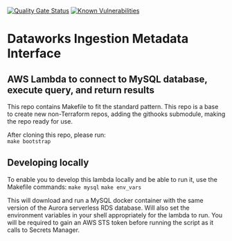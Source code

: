 [![Quality Gate Status](https://sonarcloud.io/api/project_badges/measure?project=dwp_dataworks-ingestion-metadata-interface&metric=alert_status)](https://sonarcloud.io/dashboard?id=dwp_dataworks-ingestion-metadata-interface)
[![Known Vulnerabilities](https://snyk.io/test/github/dwp/dataworks-ingestion-metadata-interface/badge.svg?targetFile=requirements.txt)](https://snyk.io/test/github/dwp/dataworks-ingestion-metadata-interface?targetFile=requirements.txt)
# Dataworks Ingestion Metadata Interface

## AWS Lambda to connect to MySQL database, execute query, and return results

This repo contains Makefile to fit the standard pattern.
This repo is a base to create new non-Terraform repos, adding the githooks submodule, making the repo ready for use.

After cloning this repo, please run:  
`make bootstrap`

## Developing locally
To enable you to develop this lambda locally and be able to run it, use the Makefile commands:
`make mysql`
`make env_vars`

This will download and run a MySQL docker container with the same version of the Aurora serverless RDS database.
Will also set the environment variables in your shell appropriately for the lambda to run.
You will be required to gain an AWS STS token before running the script as it calls to Secrets Manager.
